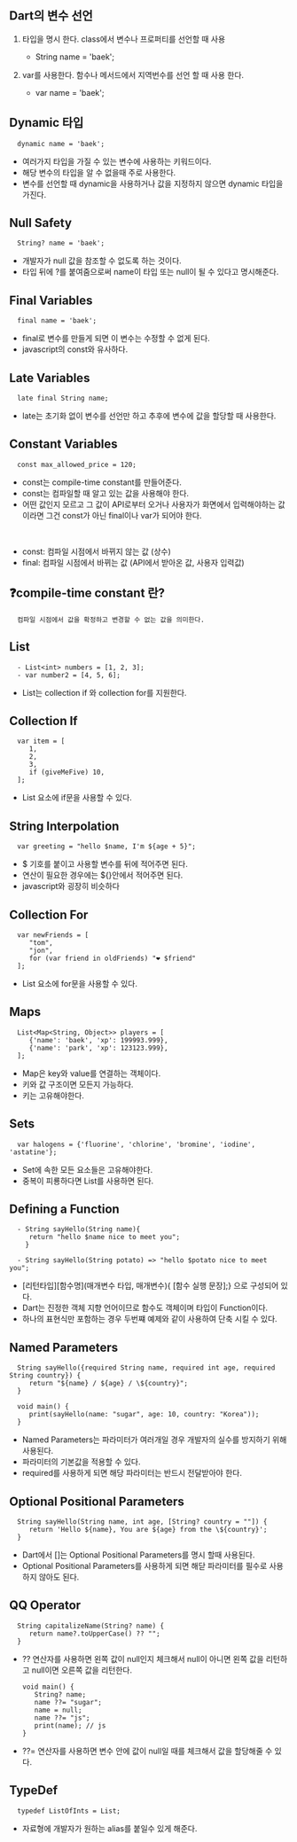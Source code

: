 ## Dart의 변수 선언

1. 타입을 명시 한다. class에서 변수나 프로퍼티를 선언할 때 사용

   - String name = 'baek';

2. var를 사용한다. 함수나 메서드에서 지역번수를 선언 할 때 사용 한다.
   - var name = 'baek';

## Dynamic 타입

      dynamic name = 'baek';

- 여러가지 타입을 가질 수 있는 변수에 사용하는 키워드이다.
- 해당 변수의 타입을 알 수 없을때 주로 사용한다.
- 변수를 선언할 때 dynamic을 사용하거나 값을 지정하지 않으면 dynamic 타입을 가진다.

## Null Safety

      String? name = 'baek';

- 개발자가 null 값을 참조할 수 없도록 하는 것이다.
- 타입 뒤에 ?를 붙여줌으로써 name이 타입 또는 null이 될 수 있다고 명시해준다.

## Final Variables

      final name = 'baek';

- final로 변수를 만들게 되면 이 변수는 수정할 수 없게 된다.
- javascript의 const와 유사하다.

## Late Variables

      late final String name;

- late는 초기화 없이 변수를 선언만 하고 추후에 변수에 값을 할당할 때 사용한다.

## Constant Variables

      const max_allowed_price = 120;

- const는 compile-time constant를 만들어준다.
- const는 컴파일할 때 알고 있는 값을 사용해야 한다.
- 어떤 값인지 모르고 그 값이 API로부터 오거나 사용자가 화면에서 입력해야하는 값이라면 그건 const가 아닌 final이나 var가 되어야 한다.

<br/>

- const: 컴파일 시점에서 바뀌지 않는 값 (상수)
- final: 컴파일 시점에서 바뀌는 값 (API에서 받아온 값, 사용자 입력값)

## ❓compile-time constant 란?

      컴파일 시점에서 값을 확정하고 변경할 수 없는 값을 의미한다.

## List

      - List<int> numbers = [1, 2, 3];
      - var number2 = [4, 5, 6];

- List는 collection if 와 collection for를 지원한다.

## Collection If

      var item = [
         1,
         2,
         3,
         if (giveMeFive) 10,
      ];

- List 요소에 if문을 사용할 수 있다.

## String Interpolation

      var greeting = "hello $name, I'm ${age + 5}";

- \$ 기호를 붙이고 사용할 변수를 뒤에 적어주면 된다.
- 연산이 필요한 경우에는 \${}안에서 적어주면 된다.
- javascript와 굉장히 비슷하다

## Collection For

      var newFriends = [
         "tom",
         "jon",
         for (var friend in oldFriends) "❤️ $friend"
      ];

- List 요소에 for문을 사용할 수 있다.

## Maps

      List<Map<String, Object>> players = [
         {'name': 'baek', 'xp': 199993.999},
         {'name': 'park', 'xp': 123123.999},
      ];

- Map은 key와 value를 연결하는 객체이다.
- 키와 값 구조이면 모든지 가능하다.
- 키는 고유해야한다.

## Sets

      var halogens = {'fluorine', 'chlorine', 'bromine', 'iodine', 'astatine'};

- Set에 속한 모든 요소들은 고유해야한다.
- 중복이 피룡하다면 List를 사용하면 된다.

## Defining a Function

      - String sayHello(String name){
         return "hello $name nice to meet you";
        }

      - String sayHello(String potato) => "hello $potato nice to meet you";

- [리턴타입][함수명](매개변수 타입, 매개변수){ [함수 실행 문장];} 으로 구성되어 있다.
- Dart는 진정한 객체 지향 언어이므로 함수도 객체이며 타입이 Function이다.
- 하나의 표현식만 포함하는 경우 두번쨰 예제와 같이 사용하여 단축 시킬 수 있다.

## Named Parameters

      String sayHello({required String name, required int age, required String country}) {
         return "${name} / ${age} / \${country}";
      }

      void main() {
         print(sayHello(name: "sugar", age: 10, country: "Korea"));
      }

- Named Parameters는 파라미터가 여러개일 경우 개발자의 실수를 방지하기 위해 사용된다.
- 파라미터의 기본값을 적용할 수 있다.
- required를 사용하게 되면 해당 파라미터는 반드시 전달받아야 한다.

## Optional Positional Parameters

      String sayHello(String name, int age, [String? country = ""]) {
         return 'Hello ${name}, You are ${age} from the \${country}';
      }


- Dart에서 []는 Optional Positional Parameters를 명시 할때 사용된다.
- Optional Positional Parameters를 사용하게 되면 해닫 파라미터를 필수로 사용하지 않아도 된다.

## QQ Operator

      String capitalizeName(String? name) {
         return name?.toUpperCase() ?? "";
      }

- ?? 연산자를 사용하면 왼쪽 값이 null인지 체크해서 null이 아니면 왼쪽 값을 리턴하고 null이면 오른쪽 값을 리턴한다.

      void main() {
         String? name;
         name ??= "sugar";
         name = null;
         name ??= "js";
         print(name); // js
      }

- ??= 연산자를 사용하면 변수 안에 값이 null일 때를 체크해서 값을 할당해줄 수 있다.


## TypeDef

      typedef ListOfInts = List;

- 자료형에 개발자가 원하는 alias를 붙일수 있게 해준다.